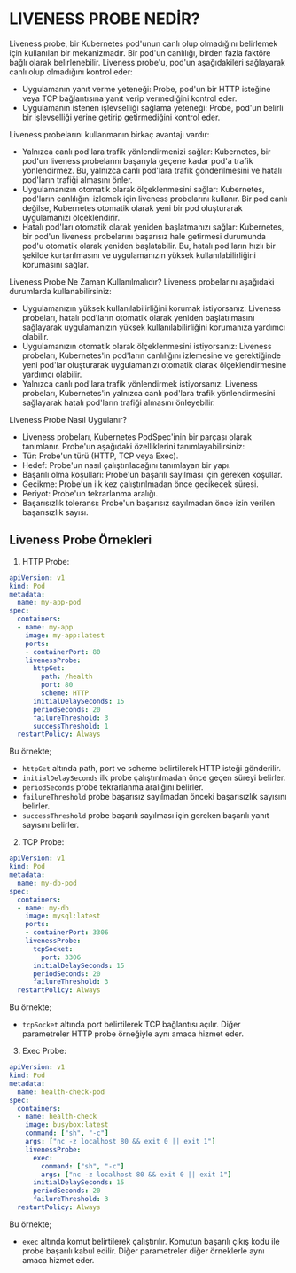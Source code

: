 # LIVENESS PROBE NEDİR?

Liveness probe, bir Kubernetes pod'unun canlı olup olmadığını belirlemek için kullanılan bir mekanizmadır. Bir pod'un canlılığı, birden fazla faktöre bağlı olarak belirlenebilir. Liveness probe'u, pod'un aşağıdakileri sağlayarak canlı olup olmadığını kontrol eder:
* Uygulamanın yanıt verme yeteneği: Probe, pod'un bir HTTP isteğine veya TCP bağlantısına yanıt verip vermediğini kontrol eder.
* Uygulamanın istenen işlevselliği sağlama yeteneği: Probe, pod'un belirli bir işlevselliği yerine getirip getirmediğini kontrol eder.

Liveness probelarını kullanmanın birkaç avantajı vardır:
* Yalnızca canlı pod'lara trafik yönlendirmenizi sağlar: Kubernetes, bir pod'un liveness probelarını başarıyla geçene kadar pod'a trafik yönlendirmez. Bu, yalnızca canlı pod'lara trafik gönderilmesini ve hatalı pod'ların trafiği almasını önler.
* Uygulamanızın otomatik olarak ölçeklenmesini sağlar: Kubernetes, pod'ların canlılığını izlemek için liveness probelarını kullanır. Bir pod canlı değilse, Kubernetes otomatik olarak yeni bir pod oluşturarak uygulamanızı ölçeklendirir.
* Hatalı pod'ları otomatik olarak yeniden başlatmanızı sağlar: Kubernetes, bir pod'un liveness probelarını başarısız hale getirmesi durumunda pod'u otomatik olarak yeniden başlatabilir. Bu, hatalı pod'ların hızlı bir şekilde kurtarılmasını ve uygulamanızın yüksek kullanılabilirliğini korumasını sağlar.

Liveness Probe Ne Zaman Kullanılmalıdır?
Liveness probelarını aşağıdaki durumlarda kullanabilirsiniz:
* Uygulamanızın yüksek kullanılabilirliğini korumak istiyorsanız: Liveness probeları, hatalı pod'ların otomatik olarak yeniden başlatılmasını sağlayarak uygulamanızın yüksek kullanılabilirliğini korumanıza yardımcı olabilir.
* Uygulamanızın otomatik olarak ölçeklenmesini istiyorsanız: Liveness probeları, Kubernetes'in pod'ların canlılığını izlemesine ve gerektiğinde yeni pod'lar oluşturarak uygulamanızı otomatik olarak ölçeklendirmesine yardımcı olabilir.
* Yalnızca canlı pod'lara trafik yönlendirmek istiyorsanız: Liveness probeları, Kubernetes'in yalnızca canlı pod'lara trafik yönlendirmesini sağlayarak hatalı pod'ların trafiği almasını önleyebilir.

Liveness Probe Nasıl Uygulanır?
* Liveness probeları, Kubernetes PodSpec'inin bir parçası olarak tanımlanır. Probe'un aşağıdaki özelliklerini tanımlayabilirsiniz:
* Tür: Probe'un türü (HTTP, TCP veya Exec).
* Hedef: Probe'un nasıl çalıştırılacağını tanımlayan bir yapı.
* Başarılı olma koşulları: Probe'un başarılı sayılması için gereken koşullar.
* Gecikme: Probe'un ilk kez çalıştırılmadan önce gecikecek süresi.
* Periyot: Probe'un tekrarlanma aralığı.
* Başarısızlık toleransı: Probe'un başarısız sayılmadan önce izin verilen başarısızlık sayısı.

## Liveness Probe Örnekleri

1. HTTP Probe:

```yaml
apiVersion: v1
kind: Pod
metadata:
  name: my-app-pod
spec:
  containers:
  - name: my-app
    image: my-app:latest
    ports:
    - containerPort: 80
    livenessProbe:
      httpGet:
        path: /health
        port: 80
        scheme: HTTP
      initialDelaySeconds: 15
      periodSeconds: 20
      failureThreshold: 3
      successThreshold: 1
  restartPolicy: Always
```

Bu örnekte;

* `httpGet` altında path, port ve scheme belirtilerek HTTP isteği gönderilir.
* `initialDelaySeconds` ilk probe çalıştırılmadan önce geçen süreyi belirler.
* `periodSeconds` probe tekrarlanma aralığını belirler.
* `failureThreshold` probe başarısız sayılmadan önceki başarısızlık sayısını belirler.
* `successThreshold` probe başarılı sayılması için gereken başarılı yanıt sayısını belirler.

2. TCP Probe:

```yaml
apiVersion: v1
kind: Pod
metadata:
  name: my-db-pod
spec:
  containers:
  - name: my-db
    image: mysql:latest
    ports:
    - containerPort: 3306
    livenessProbe:
      tcpSocket:
        port: 3306
      initialDelaySeconds: 15
      periodSeconds: 20
      failureThreshold: 3
  restartPolicy: Always
```

Bu örnekte;

* `tcpSocket` altında port belirtilerek TCP bağlantısı açılır.
Diğer parametreler HTTP probe örneğiyle aynı amaca hizmet eder.

3. Exec Probe:

```yaml
apiVersion: v1
kind: Pod
metadata:
  name: health-check-pod
spec:
  containers:
  - name: health-check
    image: busybox:latest
    command: ["sh", "-c"]
    args: ["nc -z localhost 80 && exit 0 || exit 1"]
    livenessProbe:
      exec:
        command: ["sh", "-c"]
        args: ["nc -z localhost 80 && exit 0 || exit 1"]
      initialDelaySeconds: 15
      periodSeconds: 20
      failureThreshold: 3
  restartPolicy: Always
```

Bu örnekte;

* `exec` altında komut belirtilerek çalıştırılır.
Komutun başarılı çıkış kodu ile probe başarılı kabul edilir.
Diğer parametreler diğer örneklerle aynı amaca hizmet eder.